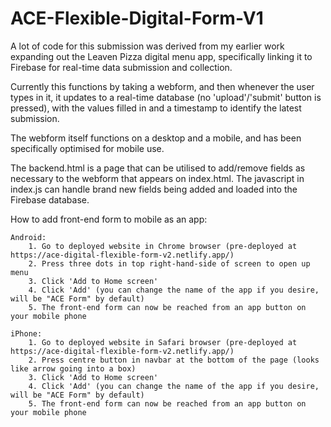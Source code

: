 # ACE-Flexible-Digital-Form-V1
 
A lot of code for this submission was derived from my earlier work expanding out the Leaven Pizza digital menu app, specifically linking it to Firebase for real-time data submission and collection.

Currently this functions by taking a webform, and then whenever the user types in it, it updates to a real-time database (no 'upload'/'submit' button is pressed), with the values filled in and a timestamp to identify the latest submission.

The webform itself functions on a desktop and a mobile, and has been specifically optimised for mobile use.

The backend.html is a page that can be utilised to add/remove fields as necessary to the webform that appears on index.html. The javascript in index.js can handle brand new fields being added and loaded into the Firebase database.



How to add front-end form to mobile as an app:

    Android:
        1. Go to deployed website in Chrome browser (pre-deployed at https://ace-digital-flexible-form-v2.netlify.app/)
        2. Press three dots in top right-hand-side of screen to open up menu
        3. Click 'Add to Home screen'
        4. Click 'Add' (you can change the name of the app if you desire, will be "ACE Form" by default)
        5. The front-end form can now be reached from an app button on your mobile phone

    iPhone:
        1. Go to deployed website in Safari browser (pre-deployed at https://ace-digital-flexible-form-v2.netlify.app/)
        2. Press centre button in navbar at the bottom of the page (looks like arrow going into a box)
        3. Click 'Add to Home screen'
        4. Click 'Add' (you can change the name of the app if you desire, will be "ACE Form" by default)
        5. The front-end form can now be reached from an app button on your mobile phone